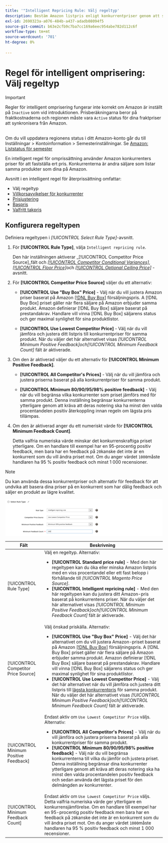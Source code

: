 ```yaml
---
title: '"Intelligent Repricing Rule: Välj regeltyp'
description: Bestäm Amazon listpris enligt konkurrentpriser genom att skapa en intelligent regel för omprissättning.
exl-id: 2690323a-a076-484b-a437-adadb08094f5
source-git-commit: b63e2cfb9c7ba7cc169a6eec954abe782d112c6f
workflow-type: tm+mt
source-wordcount: '701'
ht-degree: 0%

---
```


# Regel för intelligent omprisering: Välj regeltyp

>[!IMPORTANT]
>
>Regler för intelligent omprisering fungerar inte korrekt om Amazon är inställt på `Inactive` som vid introduktionen. Prisberäkningarna beror på fraktkostnaderna och regionen måste vara `Active` status för dina fraktpriser att synkronisera från Amazon.<br><br>
>
>Om du vill uppdatera regionens status i ditt Amazon-konto går du till Inställningar > Kontoinformation > Semesterinställningar. Se [Amazon: Liststatus för semester](https://sellercentral.amazon.com/gp/help/help.html?itemID=200135620/&quot;target=&quot;_blank)

En intelligent regel för omprissättning använder Amazon konkurrenters priser för att fastställa ert pris. Konkurrenterna är andra säljare som listar samma produkter som dina på Amazon.

Avsnitt i en intelligent regel för återprissättning omfattar:

- Välj regeltyp
- [Villkorsavvikelser för konkurrenter](./competitor-conditional-variances.md)
- [Prisjustering](./price-adjustment.md)
- [Baspris](./floor-price.md)
- [Valfritt takpris](./optional-ceiling-price.md)

## Konfigurera regeltypen

Definiera regeltypen i _[!UICONTROL Select Rule Type]_-avsnitt.

1. För **[!UICONTROL Rule Type]**, välja `Intelligent repricing rule`.

   Den här inställningen aktiverar _[!UICONTROL Competitor Price Source]_fält och [_[!UICONTROL Competitor Conditional Variances]_](./competitor-conditional-variances.md), [_[!UICONTROL Floor Price]_](./floor-price.md)och [_[!UICONTROL Optional Ceiling Price]_](./optional-ceiling-price.md) -avsnitt.

1. För **[!UICONTROL Competitor Price Source]** väljer du ett alternativ:

   - **[!UICONTROL Use "Buy Box" Price]** - Välj när du vill justera Amazon priser baserat på Amazon [[!DNL Buy Box]](./buy-box-competitor-pricing.md) försäljningspris. A [!DNL Buy Box] priset gäller när flera säljare på Amazon erbjuder samma produkt. Amazon definierar [!DNL Buy Box] säljare baserat på prestandakrav. Handlare vill vinna [!DNL Buy Box] säljarens status och ger maximal synlighet för sina produktlistor.

   - **[!UICONTROL Use Lowest Competitor Price]** - Välj när du vill jämföra och justera ditt listpris till konkurrentpriser för samma produkt. När du väljer det här alternativet visas _[!UICONTROL Minimum Positive Feedback]_och_[!UICONTROL Minimum Feedback Count]_ fält är aktiverade.

1. Om den är aktiverad väljer du ett alternativ för **[!UICONTROL Minimum Positive Feedback]**.

   - **[!UICONTROL All Competitor's Prices]** - Välj när du vill jämföra och justera priserna baserat på alla konkurrentpriser för samma produkt.

   - **[!UICONTROL Minimum 80/90/95/98% positive feedback]** - Välj när du vill begränsa vilka konkurrenter som priset jämförs med för samma produkt. Denna inställning begränsar konkurrenterna ytterligare genom att kräva att deras notering ska ha minst den valda procentandelen positiv återkoppling innan regeln om lägsta pris tillämpas.

1. Om den är aktiverad anger du ett numeriskt värde för **[!UICONTROL Minimum Feedback Count]**.

   Detta valfria numeriska värde minskar det konkurrenskraftiga priset ytterligare. Om en handlare till exempel har en 95-procentig positiv feedback, men bara har en feedback på `20`kanske det inte är en konkurrent som du vill ändra priset mot. Om du anger värdet `1000`måste handlaren ha 95 % positiv feedback och minst 1 000 recensioner.

>[!NOTE]
>
>Du kan använda dessa konkurrentpriser och alternativ för feedback för att undvika att basera dina priser på en konkurrent som har dålig feedback och säljer en produkt av lägre kvalitet.

![Intelligent regel för omprissättning - välj regeltyp](assets/ob-intelligent-price-rule-type.png)

| Fält | Beskrivning |
|--- |--- |
| [!UICONTROL Rule Type] | Välj en regeltyp. Alternativ:<ul><li>**[!UICONTROL Standard price rule]** - Med den här regeltypen kan du öka eller minska Amazon listpris med en viss procentandel eller ett fast belopp i förhållande till _[!UICONTROL Magento Price Source]_. </li><li>**[!UICONTROL Intelligent repricing rule]** - Med den här regeltypen kan du justera ditt Amazon-pris baserat på konkurrentens priser. När du väljer det här alternativet visas _[!UICONTROL Minimum Positive Feedback]_och_[!UICONTROL Minimum Feedback Count]_ fält är aktiverade.</li></ul> |
| [!UICONTROL Competitor Price Source] | Välj önskad priskälla. Alternativ:<ul><li>**[!UICONTROL Use "Buy Box" Price]** - Välj det här alternativet om du vill justera Amazon-priset baserat på Amazon [[!DNL Buy Box]](./buy-box-competitor-pricing.md) försäljningspris. A [!DNL Buy Box] priset gäller när flera säljare på Amazon erbjuder samma produkt. Amazon definierar [!DNL Buy Box] säljare baserat på prestandakrav. Handlare vill vinna [!DNL Buy Box] säljarens status och ger maximal synlighet för sina produktlistor.</li><li>**[!UICONTROL Use Lowest Competitor Price]** - Välj det här alternativet när du vill jämföra och justera ditt listpris till [lägsta konkurrentpris](./lowest-competitor-pricing.md) för samma produkt. När du väljer det här alternativet visas _[!UICONTROL Minimum Positive Feedback]_och_[!UICONTROL Minimum Feedback Count]_ fält är aktiverade.</li></ul> |
| [!UICONTROL Minimum Positive Feedback] | Endast aktiv om `Use Lowest Competitor Price` väljs. Alternativ:<ul><li>**[!UICONTROL All Competitor's Prices]** - Välj när du vill jämföra och justera priserna baserat på alla konkurrentpriser för samma produkt.</li><li>**[!UICONTROL Minimum 80/90/95/98% positive feedback]** - Välj när du vill begränsa konkurrenterna till vilka du jämför och justera priset. Denna inställning begränsar dina konkurrenter ytterligare genom att kräva att deras notering ska ha minst den valda procentandelen positiv feedback och sedan använda det lägsta priset för den delmängden av konkurrenter.</li></ul> |
| [!UICONTROL Minimum Feedback Count] | Endast aktiv om `Use Lowest Competitor Price` väljs. Detta valfria numeriska värde ger ytterligare en konkurrensjämförelse. Om en handlare till exempel har en 95-procentig positiv feedback men bara har en feedback på `20`kanske det inte är en konkurrent som du vill ändra priset mot. Om du anger värdet `1000`måste handlaren ha 95 % positiv feedback och minst 1 000 recensioner. |

